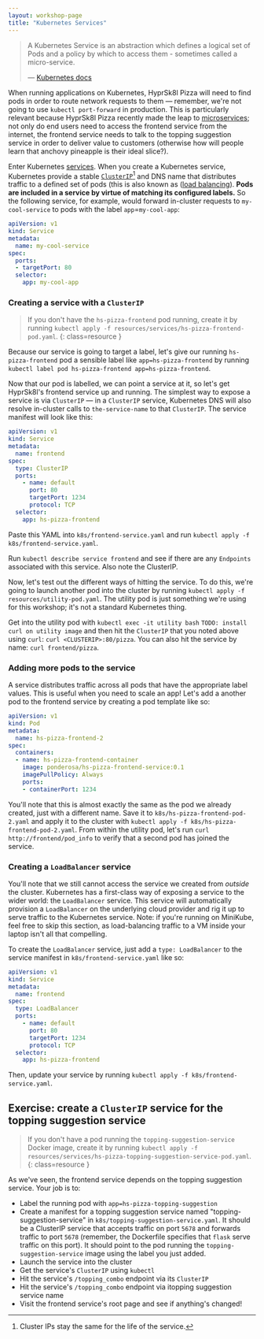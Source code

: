 ```yaml
---
layout: workshop-page
title: "Kubernetes Services"
---
```


> A Kubernetes Service is an abstraction which defines a logical set of Pods and a policy by which to access them - sometimes called a micro-service. 
>
> — [Kubernetes docs](https://kubernetes.io/docs/concepts/services-networking/service/)

When running applications on Kubernetes, HyprSk8l Pizza will need to find pods in order to route network requests to them — remember, we're not going to use `kubectl port-forward` in production. This is particularly relevant because HyprSk8l Pizza recently made the leap to [microservices](https://microservices.io/); not only do end users need to access the frontend service from the internet, the frontend service needs to talk to the topping suggestion service in order to deliver value to customers (otherwise how will people learn that anchovy pineapple is their ideal slice?).

Enter Kubernetes [services](https://kubernetes.io/docs/concepts/services-networking/service/). When you create a Kubernetes service, Kubernetes provide a stable [`ClusterIP`](https://kubernetes.io/docs/concepts/services-networking/service/#publishing-services-service-types)[^1] and DNS name that distributes traffic to a defined set of pods (this is also known as ([load balancing](https://en.wikipedia.org/wiki/Load_balancing_(computing))). **Pods are included in a service by virtue of matching its configured labels.** So the following service, for example, would forward in-cluster requests to `my-cool-service` to pods with the label `app`=`my-cool-app`:

```yaml
apiVersion: v1
kind: Service
metadata:
  name: my-cool-service
spec:
  ports:
  - targetPort: 80
  selector:
    app: my-cool-app
```

### Creating a service with a `ClusterIP`

> If you don't have the `hs-pizza-frontend` pod running, create it by running `kubectl apply -f resources/services/hs-pizza-frontend-pod.yaml`.
{: class=resource }

Because our service is going to target a label, let's give our running `hs-pizza-frontend` pod a sensible label like `app=hs-pizza-frontend` by running `kubectl label pod hs-pizza-frontend app=hs-pizza-frontend`.

Now that our pod is labelled, we can point a service at it, so let's get HyprSk8l's frontend service up and running. The simplest way to expose a service is via `ClusterIP` — in a `ClusterIP` service, Kubernetes DNS will also resolve in-cluster calls to `the-service-name` to that `ClusterIP`. The service manifest will look like this:

```yaml
apiVersion: v1
kind: Service
metadata:
  name: frontend
spec:
  type: ClusterIP
  ports:
    - name: default
      port: 80
      targetPort: 1234
      protocol: TCP
  selector:
    app: hs-pizza-frontend
```

Paste this YAML into `k8s/frontend-service.yaml` and run `kubectl apply -f k8s/frontend-service.yaml`.

Run `kubectl describe service frontend` and see if there are any `Endpoints` associated with this service. Also note the ClusterIP.

Now, let's test out the different ways of hitting the service. To do this, we're going to launch another pod into the cluster by running `kubectl apply -f resources/utility-pod.yaml`. The utility pod is just something we're using for this workshop; it's not a standard Kubernetes thing.

Get into the utility pod with `kubectl exec -it utility bash` `TODO: install curl on utility image` and then hit the `ClusterIP` that you noted above using `curl`: `curl <CLUSTERIP>:80/pizza`. You can also hit the service by name: `curl frontend/pizza`.

### Adding more pods to the service

A service distributes traffic across all pods that have the appropriate label values. This is useful when you need to scale an app! Let's add a another pod to the frontend service by creating a pod template like so:

```yaml
apiVersion: v1
kind: Pod
metadata:
  name: hs-pizza-frontend-2
spec:
  containers:
  - name: hs-pizza-frontend-container
    image: ponderosa/hs-pizza-frontend-service:0.1
    imagePullPolicy: Always
    ports:
    - containerPort: 1234
```

You'll note that this is almost exactly the same as the pod we already created, just with a different name. Save it to `k8s/hs-pizza-frontend-pod-2.yaml` and apply it to the cluster with `kubectl apply -f k8s/hs-pizza-frontend-pod-2.yaml`. From within the utility pod, let's run `curl http://frontend/pod_info` to verify that a second pod has joined the service. 

### Creating a `LoadBalancer` service

You'll note that we still cannot access the service we created from _outside_ the cluster. Kubernetes has a first-class way of exposing a service to the wider world: the `LoadBalancer` service. This service will automatically provision a `LoadBalancer` on the underlying cloud provider and rig it up to serve traffic to the Kubernetes service. Note: if you're running on MiniKube, feel free to skip this section, as load-balancing traffic to a VM inside your laptop isn't all that compelling.

To create the `LoadBalancer` service, just add a `type: LoadBalancer` to the service manifest in `k8s/frontend-service.yaml` like so:

```yaml
apiVersion: v1
kind: Service
metadata:
  name: frontend
spec:
  type: LoadBalancer
  ports:
    - name: default
      port: 80
      targetPort: 1234
      protocol: TCP
  selector:
    app: hs-pizza-frontend
```

Then, update your service by running `kubectl apply -f k8s/frontend-service.yaml`.

## Exercise: create a `ClusterIP` service for the topping suggestion service

> If you don't have a pod running the `topping-suggestion-service` Docker image, create it by running `kubectl apply -f resources/services/hs-pizza-topping-suggestion-service-pod.yaml`.
{: class=resource }

As we've seen, the frontend service depends on the topping suggestion service. Your job is to:

* Label the running pod with `app=hs-pizza-topping-suggestion`
* Create a manifest for a topping suggestion service named "topping-suggestion-service" in `k8s/topping-suggestion-service.yaml`. It should be a ClusterIP service that accepts traffic on port `5678` and forwards traffic to port `5678` (remember, the Dockerfile specifies that `flask` serve traffic on this port). It should point to the pod running the `topping-suggestion-service` image using the label you just added.
* Launch the service into the cluster
* Get the service's `ClusterIP` using `kubectl`
* Hit the service's `/topping_combo` endpoint via its `ClusterIP`
* Hit the service's `/topping_combo` endpoint via itopping suggestion service name
* Visit the frontend service's root page and see if anything's changed!



[^1]: Cluster IPs stay the same for the life of the service.